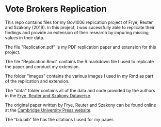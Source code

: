 # Vote Brokers Replication

This repo contains files for my Gov1006 replication project of Frye, Reuter and Szakony (2019). In this project, 
I was sucessfully able to replicate their findings and provide an extension of their research by impuring missing
values in their data.

The file "Replication.pdf" is my PDF replication paper and extension for this project.

The file "Replication.Rmd" contains the R markdown file I used to replicate the paper and conduct my extension.

The folder "images" contains the various images I used in my Rmd as part of the replication and extension.

The "data" folder contains all of the data and code provided by the authors in the [Frye, Reuter and Szakony Dataverse](https://dataverse.harvard.edu/dataset.xhtml?persistentId=doi:10.7910/DVN/YSVMS2).

The original paper written by Frye, Reuter and Szakony can be found online at the [Cambridge University Press website](https://www.cambridge.org/core/journals/world-politics/article/vote-brokers-clientelist-appeals-and-voter-turnout-evidence-from-russia-and-venezuela/45FE0BE1216FCD8744B02A82919B328A).

The "bib.bib" file has the citations I used for my paper.



